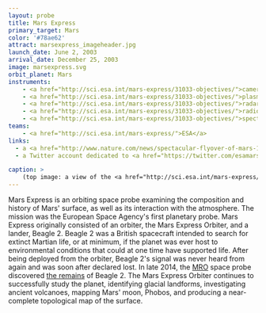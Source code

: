 ```yaml
---
layout: probe
title: Mars Express
primary_target: Mars
color: '#78ae62'
attract: marsexpress_imageheader.jpg
launch_date: June 2, 2003
arrival_date: December 25, 2003
image: marsexpress.svg
orbit_planet: Mars
instruments:
    - <a href="http://sci.esa.int/mars-express/31033-objectives/">camera</a>
    - <a href="http://sci.esa.int/mars-express/31033-objectives/">plasma and atom analyzer</a>
    - <a href="http://sci.esa.int/mars-express/31033-objectives/">radar altimeter</a>
    - <a href="http://sci.esa.int/mars-express/31033-objectives/">radio transmitter</a>
    - <a href="http://sci.esa.int/mars-express/31033-objectives/">spectrometers</a>
teams:
    - <a href="http://sci.esa.int/mars-express/">ESA</a>
links:
  - a <a href="http://www.nature.com/news/spectacular-flyover-of-mars-1.14041">fly-through of Mars' surface</a> based on the data from Mars Express
  - a Twitter account dedicated to <a href="https://twitter.com/esamarswebcam">tweeting photos from the camera<a> onboard Mars Express

caption: >
    (top image: a view of the <a href="http://sci.esa.int/mars-express/43929-light-toned-deposits-in-hebes-chasma/">"Grand Canyon of Mars"</a> by Mars Express, ESA/DLR/FU Berlin (G. Neukum))
---
```

Mars Express is an orbiting space probe examining the composition and history of Mars' surface, as well as its interaction with the atmosphere. The mission was the European Space Agency's first planetary probe. Mars Express originally consisted of an orbiter, the Mars Express Orbiter, and a lander, Beagle 2. Beagle 2 was a British spacecraft intended to search for extinct Martian life, or at minimum, if the planet was ever host to environmental conditions that could at one time have supported life. After being deployed from the orbiter, Beagle 2's signal was never heard from again and was soon after declared lost. In late 2014, the <a href="/mro/">MRO</a> space probe discovered <a href="http://www.planetary.org/blogs/emily-lakdawalla/2015/01160800-beagle-2-found.html">the remains</a> of Beagle 2. The Mars Express Orbiter continues to successfully study the planet, identifying glacial landforms, investigating ancient volcanoes, mapping Mars' moon, Phobos, and producing a near-complete topological map of the surface.



